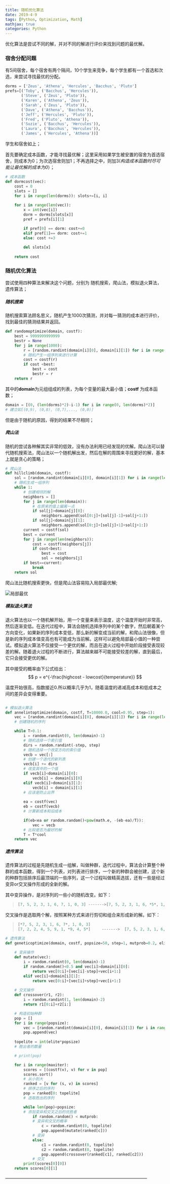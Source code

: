 ```yaml
---
title: 随机优化算法
date: 2019-4-9
tags: [Python, Optimization, Math]
mathjax: true
categories: Python
---
```


优化算法是尝试不同的解，并对不同的解进行评价来找到问题的最优解。

### 宿舍分配问题

有5间宿舍，每个宿舍有两个隔间，10个学生来竞争，每个学生都有一个首选和次选，来尝试寻找最优的分配。

```python
dorms = ['Zeus', 'Athena', 'Hercules', 'Bacchus', 'Pluto']
prefs=[('Toby', ('Bacchus', 'Hercules')),
       ('Steve', ('Zeus', 'Pluto')),
       ('Karen', ('Athena', 'Zeus')),
       ('Sarah', ('Zeus', 'Pluto')),
       ('Dave', ('Athena', 'Bacchus')), 
       ('Jeff', ('Hercules', 'Pluto')), 
       ('Fred', ('Pluto', 'Athena')), 
       ('Suzie', ('Bacchus', 'Hercules')), 
       ('Laura', ('Bacchus', 'Hercules')), 
       ('James', ('Hercules', 'Athena'))]
```

学生和宿舍如上；

<!-- more -->

首先要确定成本函数，才能寻找最优解；这里采用如果学生被安置的宿舍为首选宿舍，则成本为0；为次选宿舍则加1；不再选择之中，则加3(*构造成本函数时尽可能让最优解的成本为0*）；

```python
# 成本函数
def dormcost(vec):
    cost = 0
    slots = []
    for i in range(len(dorms)): slots+=[i, i]
    
    for i in range(len(vec)):
        x = int(vec[i])
        dorm = dorms[slots[x]]
        pref = prefs[i][1]

        if pref[0] == dorm: cost+=0
        elif pref[1]== dorm: cost+=1
        else: cost +=3
        
        del slots[x]
    
    return cost
```

### 随机优化算法

尝试使用四种算法来解决这个问题，分别为 随机搜索，爬山法，模拟退火算法，遗传算法；

##### 随机搜索

随机搜索算法顾名思义，随机产生1000次猜测，并对每一猜测的成本进行评价，找到最佳的猜测结果并返回。

```python
def randomoptimize(domain, costf):
    best = 9999999999999
    bestr = None
    for j in range(1000):
        r = [random.randint(domain[i][0], domain[i][1]) for i in range(len(domain))]
        # 随机产生一组序列来进行计算
        cost = costf(r)
        if cost <best:
            best = cost
            bestr = r
    return r
```

其中的**domain**为元组组成的列表，为每个变量的最大最小值；**costf** 为成本函数；

```python
domain = [(0, (len(dorms)*2)-i-1) for i in range(0, len(dorms)*2)]
# 建立如[(0,9), (0,8), (0,7),..., (0,0)]
```

但是由于随机的原因，得到的结果不尽相同；

##### 爬山法

随机的尝试各种解其实非常的低效，没有办法利用已经发现的优解。爬山法可以替代随机搜索法，爬山法以一个随机解出发，然后在解的周围来寻找更好的解，基本上就是贪心的策略；

```python
# 爬山法
def hillclimb(domain, costf):
    sol = [random.randint(domain[i][0], domain[i][1]) for i in range(len(domain))]
    # 随机生成一组序列
    while 1:
        # 创建相邻的解
        neighbors = []
        for j in range(len(domain)):
            # 在原来的值上偏离一点
            if sol[j]>domain[j][0]:
                neighbors.append(sol[0:j]+[sol[j]-1]+sol[j+1:])
            if sol[j]<domain[j][1]:
                neighbors.append(sol[0:j]+[sol[j]+1]+sol[j+1:]) 
        current = costf(sol)
        best = current
        for j in range(len(neighbors)):
            cost = costf(neighbors[j])
            if cost<best:
                best = cost
                sol = neighbors[j]
        if best==current:
            break
    return sol
```

爬山法比随机搜索更快，但是爬山法容易陷入局部最优解;

![局部最优](https://image-1252432001.cos.ap-chengdu.myqcloud.com/blog/optimization/timg.jpg)

##### 模拟退火算法

退火算法也以一个随机解开始，用一个变量来表示温度，这个温度开始时非常高，然后逐渐变低。在迭代过程中，算法会随机选择序列中的某个数字，然后朝着某个方向变化，如果新的序列成本变低，那么新的解变成当前的解，和爬山法很像，但是新的序列成本值变高也有可能成为当前解。这样可以避免局部最小值的一种尝试。模拟退火算法不仅接受一个更优的解，而且在退火过程中开始阶段接受表现较差的解。随着退火过程的不断进行，算法越来越不可能接受较差的解，直到最后，它只会接受更优的解。

其中接受的概率由下公式给出：
$$
p = e^{-\frac{highcost - lowcost}{temperature}}
$$

温度开始很高，指数接近0.所以概率几乎为1，随着温度的递减高成本和低成本之间的差异会变得重要。

```python

# 模拟退火算法
def annelintoptimize(domain, costf, T=10000.0, cool=0.95, step=1):
    vec = [random.randint(domain[i][0], domain[i][1]) for i in range(len(domain))]
    # 创建随机的序列

    while T>0.1:
        i = random.randint(0, len(domain)-1)
        # 随机选择一个索引值
        dirs = random.randint(-step, step)
        # 随机选择一个改变方向的索引值 
        vecb = vec[:]
        # 创建一个迭代的新列表
        vecb[i] += dirs
        # 改变其中的一个值
        if vecb[i]<domain[i][0]:                
            vecb[i] = domain[i][0]
        elif vecb[i]>domain[i][1]:
            vecb[i] = domain[i][1]
        # 应该是防止出界
        
        ea = costf(vec)
        eb = costf(vecb)
        # 计算新成本和旧成本

        if(eb<ea or random.random()<pow(math.e, -(eb-ea)/T)):
            vec = vecb
        # 比较是否为最好的解
        T = T*cool
    return vec
```

##### 遗传算法

遗传算法的过程是先随机生成一组解，叫做种群，迭代过程中，算法会计算整个种群的成本函数，得到一个列表，对列表进行排序，一个新的种群会被创建，这个新的种群包括排序后最顶端的一些序列，这一个过程叫做精英选拔，还有一些是经过变异or交叉操作形成的全新的解。

其中变异操作，是对序列的一些小的随机改变。如下：

> ```python
> [7, 5, 2, 3, 1, 6, 7, 1, 0, 3] ------->[7, 5, 2, 3, 1, 6, *5*, 1, 0, 3]
> ```

交叉操作是选取两个解，按照某种方式来进行剪切和组合来形成新的解。如下：

> ```python
> [*7, 5, 2, 3, 1, 6, 7*, 1, 0, 3]
> [7, 2, 2, 4, 5, 9, 1, *9, 4, 5*]     ------->  [7, 5, 2, 3, 1, 6, 7, 9, 4, 5]
> ```

```python
# 遗传算法
def geneticoptimize(domain, costf, popsize=50, step=1, mutprob=0.2, elite=0.2, maxiter=100):
    
    # 变异操作
    def mutate(vec):
        i = random.randint(0, len(domain)-1)
        if random.random()<0.5 and vec[i]>domain[i][0]:
            return vec[0:i]+[vec[i]-step]+vec[i+1:]
        elif vec[i]<domain[i][1]:
            return vec[0:i]+[vec[i]+step]+vec[i+1:]
    
    # 交叉操作
    def crossover(r1, r2):
        i = random.randint(1, len(domain)-2)
        return r1[0:i]+r2[i:]

    # 构造初始种群 
    pop = []
    for i in range(popsize):
        vec = [random.randint(domain[i][0], domain[i][1]) for i in range(len(domain))]
        pop.append(vec)
    
    topelite = int(elite*popsize)
    # 胜出者的数量

    # print(pop)

    for i in range(maxiter):
        scores = [(costf(v), v) for v in pop]
        scores.sort()
        # 从小到大
        ranked = [v for (s, v) in scores]
        # 排序之后的序列
        pop = ranked[0: topelite]
        # 选取胜出的序列

        while len(pop)<popsize:
        # 添加变异和交叉之后的优胜者
            if random.random() < mutprob:
            # 变异和交叉的概率
                c = random.randint(0, topelite)
                pop.append(mutate(ranked[c]))
            # 变异
            else:
                c1 = random.randint(0, topelite)
                c2 = random.randint(0, topelite)
                pop.append(crossover(ranked[c1], ranked[c2]))
            # 交叉
        print(scores[0][0])
    return scores[0][1]
```
————————————————————————————————
